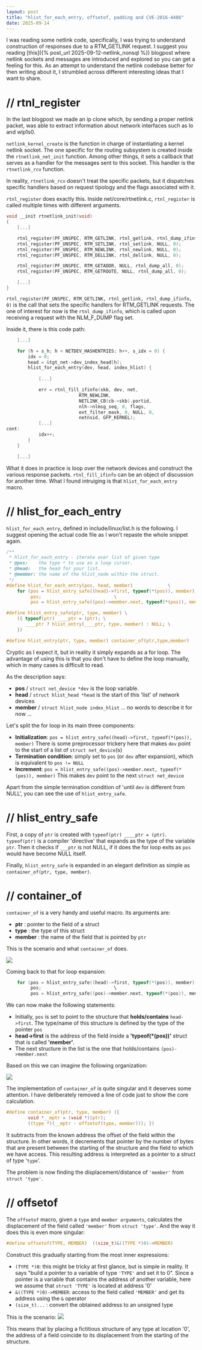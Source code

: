 ```yaml
---
layout: post
title: "hlist_for_each_entry, offsetof, padding and CVE-2016-4486"
date: 2025-09-14
---
```


I was reading some netlink code, specifically, I was trying to understand construction of responses due to a RTM_GETLINK request.
I suggest you reading [this]({% post_url 2025-09-12-netlink_nonsql %}) blogpost where netlink sockets and messages are introduced and explored so you can get a feeling for this.
As an attempt to understand the netlink codebase better for then writing about it, I strumbled across different interesting ideas that I want to share.

# **// rtnl_register**

In the last blogpost we made an ip clone which, by sending a proper netlink packet, was able to extract information about network interfaces such as lo and wlp1s0.

`netlink_kernel_create` is the function in charge of instantiating a kernel netlink socket.
The one specific for the routing subsystem is created inside the `rtnetlink_net_init` function.
Among other things, it sets a callback that serves as a handler for the messages sent to this socket.
This handler is the `rtnetlink_rcv` function.

In reality, `rtnetlink_rcv` doesn't treat the specific packets, but it dispatches specific handlers based on request tipology and the flags associated with it.

`rtnl_register` does exactly this.
Inside net/core/rtnetlink.c, `rtnl_register` is called multiple times with different arguments.
```c
void __init rtnetlink_init(void)
{
	[...]

	rtnl_register(PF_UNSPEC, RTM_GETLINK, rtnl_getlink, rtnl_dump_ifinfo, 0);
	rtnl_register(PF_UNSPEC, RTM_SETLINK, rtnl_setlink, NULL, 0);
	rtnl_register(PF_UNSPEC, RTM_NEWLINK, rtnl_newlink, NULL, 0);
	rtnl_register(PF_UNSPEC, RTM_DELLINK, rtnl_dellink, NULL, 0);

	rtnl_register(PF_UNSPEC, RTM_GETADDR, NULL, rtnl_dump_all, 0);
	rtnl_register(PF_UNSPEC, RTM_GETROUTE, NULL, rtnl_dump_all, 0);

	[...]
}
```

`rtnl_register(PF_UNSPEC, RTM_GETLINK, rtnl_getlink, rtnl_dump_ifinfo, 0)` is the call that sets the specific handlers for RTM_GETLINK requests.
The one of interest for now is the `rtnl_dump_ifinfo`, which is called upon receiving a request with the NLM_F_DUMP flag set.

Inside it, there is this code path:
```c
	[...]

	for (h = s_h; h < NETDEV_HASHENTRIES; h++, s_idx = 0) {
		idx = 0;
		head = &tgt_net->dev_index_head[h];
		hlist_for_each_entry(dev, head, index_hlist) {
		
			[...]

			err = rtnl_fill_ifinfo(skb, dev, net,
					       RTM_NEWLINK,
					       NETLINK_CB(cb->skb).portid,
					       nlh->nlmsg_seq, 0, flags,
					       ext_filter_mask, 0, NULL, 0,
					       netnsid, GFP_KERNEL);
			[...]
cont:
			idx++;
		}
	}

	[...]
```

What it does in practice is loop over the network devices and construct the various response packets.
`rtnl_fill_ifinfo` can be an object of discussion for another time.
What I found intruiging is that `hlist_for_each_entry` macro.

# **// hlist_for_each_entry**

`hlist_for_each_entry`, defined in include/linux/list.h is the following.
I suggest opening the actual code file as I won't repaste the whole snippet again.

```c
/**
 * hlist_for_each_entry	- iterate over list of given type
 * @pos:	the type * to use as a loop cursor.
 * @head:	the head for your list.
 * @member:	the name of the hlist_node within the struct.
 */
#define hlist_for_each_entry(pos, head, member)				\
	for (pos = hlist_entry_safe((head)->first, typeof(*(pos)), member);\
	     pos;							\
	     pos = hlist_entry_safe((pos)->member.next, typeof(*(pos)), member))

#define hlist_entry_safe(ptr, type, member) \
	({ typeof(ptr) ____ptr = (ptr); \
	   ____ptr ? hlist_entry(____ptr, type, member) : NULL; \
	})

#define hlist_entry(ptr, type, member) container_of(ptr,type,member)
```

Cryptic as I expect it, but in reality it simply expands as a for loop.
The advantage of using this is that you don't have to define the loop manually, which in many cases is difficult to read.

As the description says:
* **pos** / `struct net_device *dev` is the loop variable.
* **head** / `struct hlist_head *head` is the start of this 'list' of network devices
* **member** / `struct hlist_node index_hlist` ... no words to describe it for now ...

Let's split the for loop in its main three components:
* **Initialization**: `pos = hlist_entry_safe((head)->first, typeof(*(pos)), member)` There is some preprocessor trickery here that makes `dev` point to the start of a list of `struct net_device`(s)
* **Termination condition**: simply set to `pos` (or `dev` after expansion), which is equivalent to `pos != NULL`
* **Increment**:  `pos = hlist_entry_safe((pos)->member.next, typeof(*(pos)), member)` This makes `dev` point to the next `struct net_device`

Apart from the simple termination condition of 'until `dev` is different from NULL', you can see the use of `hlist_entry_safe`.

# **// hlist_entry_safe**

First, a copy of `ptr` is created with `typeof(ptr) ____ptr = (ptr)`.
`typeof(ptr)` is a compiler 'directive' that expands as the type of the variable `ptr`.
Then it checks if `___ptr` is not NULL, if it does the for loop exits as `pos` would have become NULL itself.

Finally, `hlist_entry_safe` is expanded in an elegant definition as simple as `container_of(ptr, type, member)`.

# **// container_of**

`container_of` is a very handy and useful macro.
Its arguments are:
* **ptr** : pointer to the field of a struct
* **type** : the type of this struct
* **member** : the name of the field that is pointed by `ptr`

This is the scenario and what `container_of` does.

![]({{site.baseurl}}/assets/images/containerof.png)

Coming back to that for loop expansion:
```c
	for (pos = hlist_entry_safe((head)->first, typeof(*(pos)), member);\
	     pos;							\
	     pos = hlist_entry_safe((pos)->member.next, typeof(*(pos)), member))
```

We can now make the following statements:
* Initially, `pos` is set to point to the structure that **holds/contains** `head->first`. The type/name of this structure is defined by the type of the pointer `pos`
* **head-\>first** is the address of the field inside a **'typeof(*\(pos))'** struct that is called **'member'**.
* The next structure in the list is the one that holds/contains `(pos)->member.next`

Based on this we can imagine the following organization:

![]({{site.baseurl}}/assets/images/hlist_entry1.png)

The implementation of `container_of` is quite singular and it deserves some attention. I have deliberately removed a line of code just to show the core calculation.
```c
#define container_of(ptr, type, member) ({                              \
        void *__mptr = (void *)(ptr);                                   \
        ((type *)(__mptr - offsetof(type, member))); })
```

It subtracts from the known address the offset of the field within the structure.
In other words, it decrements that pointer by the number of bytes that are present between the starting of the structure and the field to which we have access.
This resulting address is interpreted as a pointer to a struct of type '`type`'.

The problem is now finding the displacement/distance of `'member'` from `struct 'type'`.

# **// offsetof**

The `offsetof` macro, given a `type` and `member arguments`, calculates the displacement of the field called `'member'` from `struct 'type'`.
And the way it does this is even more singular:

```c
#define offsetof(TYPE, MEMBER)  ((size_t)&((TYPE *)0)->MEMBER)
```

Construct this gradually starting from the most inner expressions:
* `(TYPE *)0`: this might be tricky at first glance, but is simple in reality. It says "build a pointer to a variable of type `'TYPE'` and set it to 0". Since a pointer is a variable that contains the address of another variable, here we assume that `struct 'TYPE'` is located at address '0'
* `&((TYPE *)0)->MEMBER`: access to the field called `'MEMBER'` and get its address using the `&` operator
* `(size_t)...` : convert the obtained address to an unsigned type

This is the scenario:
![]({{site.baseurl}}/assets/images/offsetof.png)

This means that by placing a fictitious structure of any type at location '0', the address of a field coincide to its displacement from the starting of the structure.

